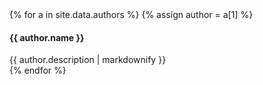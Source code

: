 <div class="row">
{% for a in site.data.authors %}
  {% assign author = a[1] %}
  <div class="col-sm-6" id="author-info-{{a[0]}}">
    <h4 class="name">{{ author.name }}</h4>
    <div class="description">{{ author.description | markdownify }}</div>
  </div>
{% endfor %}
</div>
